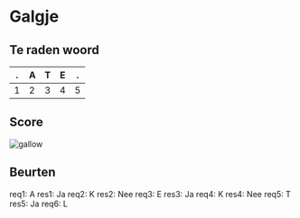 # Galgje

## Te raden woord

|.|A|T|E|.|
|-|-|-|-|-|
|1|2|3|4|5|

## Score
![gallow](./images/3.png)

## Beurten
req1: A
res1: Ja
req2: K
res2: Nee
req3: E
res3: Ja
req4: K
res4: Nee
req5: T
res5: Ja
req6: L